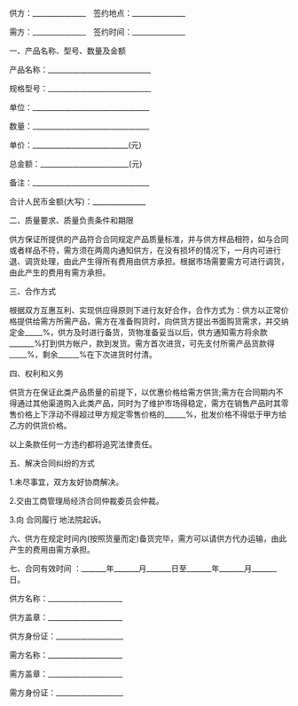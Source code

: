 
 


供方：_______________　签约地点：_______________


需方：_______________　签约时间：_______________


一、产品名称、型号、数量及金额


产品名称：_____________________________


规格型号：_____________________________


单位：_________________________________


数量：_________________________________


单价：___________________________(元)


总金额：_________________________(元)


备注：_________________________________


合计人民币金额(大写)：_______________


二、质量要求、质量负责条件和期限


供方保证所提供的产品符合合同规定产品质量标准，并与供方样品相符，如与合同或者样品不符，需方须在两周内通知供方，在没有损坏的情况下，一月内可进行退、调货处理，由此产生得所有费用由供方承担。根据市场需要需方可进行调货，由此产生的费用有需方承担。


三、合作方式


根据双方互惠互利、实现供应得原则下进行友好合作，合作方式为：供方以正常价格提供给需方所需产品，需方在准备购货时，向供货方提出书面购货需求，并交纳定金_____%，供方及时进行备货，货物准备妥当以后，供方通知需方将余款_______%打到供方帐户，款到发货。需方首次进货，可先支付所需产品货款得_____%，剩余______%在下次进货时付清。


四、权利和义务


供货方在保证此类产品质量的前提下，以优惠价格给需方供货;需方在合同期内不得通过其他渠道购入此类产品，同时为了维护市场得稳定，需方在销售产品时其零售价格上下浮动不得超过甲方规定零售价格的______%，批发价格不得低于甲方给乙方的供货价格。


以上条款任何一方违约都将追究法律责任。


五、解决合同纠纷的方式


1.未尽事宜，双方友好协商解决。


2.交由工商管理局经济合同仲裁委员会仲裁。


3.向
合同履行
地法院起诉。


六、供方在规定时间内(按照货量而定)备货完毕，需方可以请供方代办运输，由此产生的费用由需方承担。


七、合同有效时间 ：_______年_______月_______日至_______年_______月_______日。


供方名称：_____________________


供方盖章：_____________________


供方身份证：___________________


需方名称：_____________________


需方盖章：_____________________


需方身份证：___________________
 


 

 
 
 
 
 
  


  
 

  


  


  
 
 
 
 

